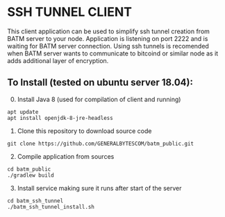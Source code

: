# SSH TUNNEL CLIENT

This client application can be used to simplify ssh tunnel creation from BATM server to your node.
Application is listening on port 2222 and is waiting for BATM server connection.
Using ssh tunnels is recomended when BATM server wants to communicate to bitcoind or similar node as it adds additional layer of encryption.


## To Install (tested on ubuntu server 18.04):

0. Install Java 8 (used for compilation of client and running)
```
apt update
apt install openjdk-8-jre-headless
```
1. Clone this repository to download source code
```
git clone https://github.com/GENERALBYTESCOM/batm_public.git
```
2. Compile application from sources
```
cd batm_public
./gradlew build
```
3. Install service making sure it runs after start of the server
```
cd batm_ssh_tunnel
./batm_ssh_tunnel_install.sh
```


